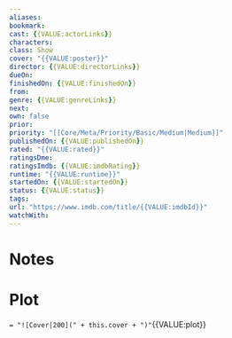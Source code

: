 ```yaml
---
aliases:
bookmark:
cast: {{VALUE:actorLinks}}
characters:
class: Show
cover: "{{VALUE:poster}}"
director: {{VALUE:directorLinks}}
dueOn:
finishedOn: {{VALUE:finishedOn}}
from:
genre: {{VALUE:genreLinks}}
next:
own: false
prior:
priority: "[[Core/Meta/Priority/Basic/Medium|Medium]]"
publishedOn: {{VALUE:publishedOn}}
rated: "{{VALUE:rated}}"
ratingsDme:
ratingsImdb: {{VALUE:imdbRating}}
runtime: "{{VALUE:runtime}}"
startedOn: {{VALUE:startedOn}}
status: {{VALUE:status}}
tags:
url: "https://www.imdb.com/title/{{VALUE:imdbId}}"
watchWith:
---
```

# Notes

# Plot

`= "![Cover|200](" + this.cover + ")"`{{VALUE:plot}}
